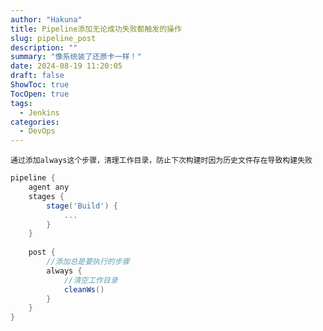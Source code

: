 ```yaml
---
author: "Hakuna"
title: Pipeline添加无论成功失败都触发的操作
slug: pipeline_post
description: ""
summary: "像系统装了还原卡一样！"
date: 2024-08-19 11:20:05
draft: false
ShowToc: true
TocOpen: true
tags:
  - Jenkins
categories:
  - DevOps
---
```

`通过添加always这个步骤，清理工作目录，防止下次构建时因为历史文件存在导致构建失败`
```groovy
pipeline { 
    agent any 
    stages { 
        stage('Build') { 
            ...
        } 
    } 
    
    post { 
        //添加总是要执行的步骤
        always { 
            //清空工作目录
            cleanWs() 
        } 
    } 
}
```